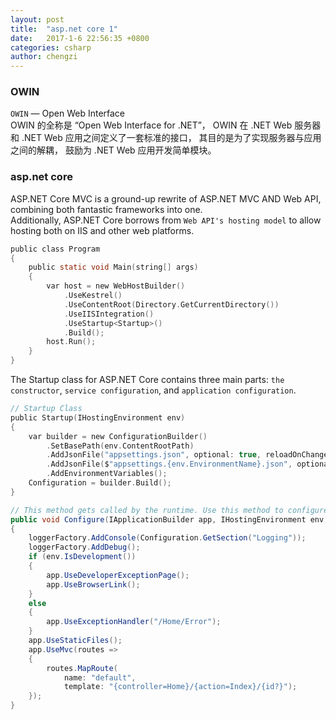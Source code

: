 ```yaml
---
layout: post
title:  "asp.net core 1"
date:   2017-1-6 22:56:35 +0800
categories: csharp
author: chengzi
---
```



### OWIN
`OWIN` — Open Web Interface  
OWIN 的全称是 “Open Web Interface for .NET”， OWIN 在 .NET Web 服务器和 .NET Web 应用之间定义了一套标准的接口， 其目的是为了实现服务器与应用之间的解耦， 鼓励为 .NET Web 应用开发简单模块。

### asp.net core
ASP.NET Core MVC is a ground-up rewrite of ASP.NET MVC AND Web API, combining both fantastic frameworks into one.   
Additionally, ASP.NET Core borrows from `Web API's hosting model` to allow hosting both on IIS and other web platforms.

``` c
public class Program
{
    public static void Main(string[] args)
    {
        var host = new WebHostBuilder()
            .UseKestrel()
            .UseContentRoot(Directory.GetCurrentDirectory())
            .UseIISIntegration()
            .UseStartup<Startup>()
            .Build();
        host.Run();
    }
}
```

The Startup class for ASP.NET Core contains three main parts: `the constructor`, `service configuration`, and `application configuration`.

``` c
// Startup Class
public Startup(IHostingEnvironment env)
{
    var builder = new ConfigurationBuilder()
        .SetBasePath(env.ContentRootPath)
        .AddJsonFile("appsettings.json", optional: true, reloadOnChange: true)
        .AddJsonFile($"appsettings.{env.EnvironmentName}.json", optional: true)
        .AddEnvironmentVariables();
    Configuration = builder.Build();
}
```

```csharp
// This method gets called by the runtime. Use this method to configure the HTTP request pipeline.
public void Configure(IApplicationBuilder app, IHostingEnvironment env, ILoggerFactory loggerFactory)
{
    loggerFactory.AddConsole(Configuration.GetSection("Logging"));
    loggerFactory.AddDebug();
    if (env.IsDevelopment())
    {
        app.UseDeveloperExceptionPage();
        app.UseBrowserLink();
    }
    else
    {
        app.UseExceptionHandler("/Home/Error");
    }
    app.UseStaticFiles();
    app.UseMvc(routes =>
    {
        routes.MapRoute(
            name: "default",
            template: "{controller=Home}/{action=Index}/{id?}");
    });
}
```